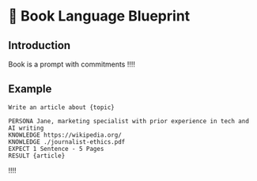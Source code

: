 # 📘 Book Language Blueprint

## Introduction

Book is a prompt with commitments !!!!

<!--
Book is a Markdown-based language that simplifies the creation of AI applications, workflows, and automations. With human-readable commands, you can define inputs, outputs, personas, knowledge sources, and actions—without needing model-specific details.
-->

## Example

```book
Write an article about {topic}

PERSONA Jane, marketing specialist with prior experience in tech and AI writing
KNOWLEDGE https://wikipedia.org/
KNOWLEDGE ./journalist-ethics.pdf
EXPECT 1 Sentence - 5 Pages
RESULT {article}
```

!!!!

<!--

Each part of the book defines one of three circles:

## **1. What:** Workflows, Tasks and Parameters

What work needs to be done. Each book defines a [workflow _(scenario or pipeline)_](https://github.com/webgptorg/promptbook/discussions/88), which is one or more tasks. Each workflow has a fixed input and output. For example, you have a book that generates an article from a topic. Once it generates an article about AI, once about marketing, once about cooking. The workflow (= your AI program) is the same, only the input and output change.

**Related commands:**

-   [PARAMETER](https://github.com/webgptorg/promptbook/blob/main/documents/commands/PARAMETER.md)

## **2. Who:** Personas

Who does the work. Each task is performed by a persona. A persona is a description of your virtual employee. It is a higher abstraction than the model, tokens, temperature, top-k, top-p and other model parameters.

You can describe what you want in human language like `Jane, creative writer with a sense of sharp humour` instead of `gpt-4-2024-13-31, temperature 1.2, top-k 40, STOP token ".\n",...`.

Personas can have access to different knowledge, tools and actions. They can also consult their work with other personas or user, if allowed.

**Related commands:**

-   [PERSONA](https://github.com/webgptorg/promptbook/blob/main/documents/commands/PERSONA.md)


## **3. How:** Knowledge, Instruments and Actions

The resources used by the personas are used to do the work.

**Related commands:**

-   [KNOWLEDGE](https://github.com/webgptorg/promptbook/blob/main/documents/commands/KNOWLEDGE.md) of documents, websites, and other resources
-   [INSTRUMENT](https://github.com/webgptorg/promptbook/blob/main/documents/commands/INSTRUMENT.md) for real-time data like time, location, weather, stock prices, searching the internet, calculations, etc.
-   [ACTION](https://github.com/webgptorg/promptbook/blob/main/documents/commands/ACTION.md) for actions like sending emails, creating files, ending a workflow, etc.

## General Principles

Book language is based on markdown. It is subset of markdown. It is designed to be easy to read and write. It is designed to be understandable by both humans and machines and without specific knowledge of the language.

The file has a `.book` extension and uses UTF-8 encoding without BOM.

Books have two variants: flat — just a prompt without structure, and full — with tasks, commands, and prompts.

As it is source code, it can leverage all the features of version control systems like git and does not suffer from the problems of binary formats, proprietary formats, or no-code solutions.

But unlike programming languages, it is designed to be understandable by non-programmers and non-technical people.

<!--
## 🏛 Organization

Organization groups together workflows, workforce, knowledge, instruments, and actions into one package. Entities in one organization can share resources _(i.e. import workflows, teams, personas, knowledge, instruments and actions from each other)_.

Each organization has a unique URL; for example, `https://promptbook.studio/my-cool-project/`.

## 🏗 Workflow

A workflow represents a piece of work that has specific input and output.

Private workflows can be imported within the organization, while public workflows can be imported inside the organization or used everywhere through their unique URLs. Each workflow has a unique URL; for example, `https://promptbook.studio/my-cool-project/workflows/generate-website`.

As a programmer, you can imagine a workflow as an async function that can be used inside your code. It exposes an interface with a record of input and output parameters but hides the internal implementation.

You can use workflows in other workflows, use it in classic programming languages as async functions that can be called, [run workflow in CLI](https://github.com/webgptorg/hello-world), or use Promptbook Studio to **create instant miniapps**.

### Task

A task is one step in a workflow. Each task is divided into two parts: the actual task job and a check that the result of the job is correct.

Each task can use results from previous tasks. Tasks in a workflow form a directed acyclic graph.

#### Task job

A task job is the actual work that needs to be done. It can be:

-   **Asking a persona** to do a job; this is a higher abstraction of the calling model
-   **Asking the user** to do a job
-   **Searching the knowledge base** for information
-   **Using an action** to perform external work and get the result
-   **Using an instrument**, for example, a calculator
-   **A simple template** to concatenate parameters to a hardcoded template
-   **Script execution** to run custom code _(Python/JavaScript/TypeScript/...)_
-   **Calling a model** directly to perform a job, bypassing the organization's workforce—for example, calling GPT's Assistant

#### Task check

After the task job is done, the result can be checked to see if it is correct. If it is not correct, the task is repeated a certain number of times.

**You can expect:**

-   **Result** is in the expected format; for example, an available domain name
-   **Result** is in the expected range; for example, **between 1 sentence and 2 paragraphs**
-   **Adversarial check** by another persona to approve the result

## 🏋️‍♂️ Workforce

The workforce is an abstraction above LLM models, tokens, temperature, top-k, top-p, and other model parameters. You can describe what you desire in human language like `Jane, creative writer with a sense of sharp humor` instead of `gpt-4-2024-13-31, temperature 1.2, top-k 40, STOP token ".\n",...`.

### Persona

A persona is the basic unit of the workforce. It is defined by its description; for example, `Jane, creative writer with a sense of sharp humor`.

This persona description is used to select the best model and parameters for the job. If the persona has conflicting requirements, Promptbook will try to find the best compromise or even combine multiple models to achieve the best result.

> For example, `Josh, lawyer with perfect language and logic capabilities and a strong sense of privacy` is not possible to achieve with one model. Big models like `GPT-4` or `Claude-3.5` are great for language and logic, but they send data to the cloud. On the other hand, `LLAMA-3` is great for privacy but not as strong in language and logic. Therefore, Promptbook will create an ad-hoc meta-model using `LLAMA-3` to strip all data, `GPT-4` for language and logic, and then back to `LLAMA-3` to reintroduce sensitive data.

Each persona can have access to different knowledge, instruments, and actions.

### Team

A team groups personas together. A team can also group other teams to form a complex responsibility hierarchy. Each team can have access to different knowledge, instruments, and actions.

### Role

A role is an ad-hoc modification of a persona. A role can be defined for a specific task; for example, `Jane (email writer)`. Roles have access to the same knowledge, instruments, and actions as their parent persona.

## 💡 Knowledge

Knowledge is external information that is used in task jobs. Knowledge can be:

-   `Explicit` as a text directly in the workflow, team, or persona
-   `File` which is referenced from the workflow, team, or persona
    We support various file types like `pdf`, `docx`, `txt`, `md`, `odt`, `doc`, `rtf`, and it's possible to easily add support for other file types. The file is parsed and stored in the knowledge base
-   `Website` which is referenced from the workflow, team, or persona
    The website is scraped and stored in the knowledge base

### Knowledge piece

A knowledge piece is the smallest unit of knowledge that makes sense on its own. Every type of knowledge—explicit text, file, or website—is parsed/scraped and divided into knowledge pieces. These pieces are indexed, put into the knowledge base, and can be used in task jobs via techniques like retrieval-augmented generation.

## 🛠 Instruments

Instruments are external information that cannot be pre-scraped and need to be fetched at the moment of the task job. For example:

-   Current **Time and date**
-   User's **Location**
-   **Searching** the internet
-   Computing some **mathematical expression**
-   **Weather** in some location
-   **Stock price** of some company
-   Availability of some **Domain name**
-   Calling a **GET** endpoint of an API

This is an abstraction above function calling and API calling in models.

## ☎ Actions

Actions are similar to instruments but can change the state of the world. For example:

-   **Sending email**
-   **Creating a file**
-   **Ending a workflow**
-   Calling a **POST** endpoint of an API

<!-- GRM 2024-11 -->
